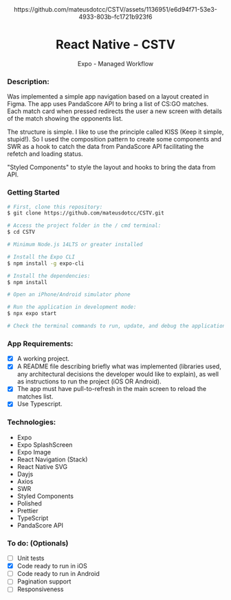 <div align="center">
  https://github.com/mateusdotcc/CSTV/assets/1136951/e6d94f71-53e3-4933-803b-fc1721b923f6
</div>

<h1 align="center">
  React Native - CSTV
</h1>

<p align="center">Expo - Managed Workflow</p>

### Description:

Was implemented a simple app navigation based on a layout created in Figma.
The app uses PandaScore API to bring a list of CS:GO matches.
Each match card when pressed redirects the user a new screen with details of the match showing the opponents list.

The structure is simple.
I like to use the principle called KISS (Keep it simple, stupid!).
So I used the composition pattern to create some components and SWR as a hook to catch the
data from PandaScore API facilitating the refetch and loading status.

"Styled Components" to style the layout and hooks to bring the data from API.

### Getting Started

```bash
# First, clone this repository:
$ git clone https://github.com/mateusdotcc/CSTV.git

# Access the project folder in the / cmd terminal:
$ cd CSTV 

# Minimum Node.js 14LTS or greater installed

# Install the Expo CLI
$ npm install -g expo-cli

# Install the dependencies:
$ npm install

# Open an iPhone/Android simulator phone

# Run the application in development mode:
$ npx expo start

# Check the terminal commands to run, update, and debug the application
```

### App Requirements:

- [x] A working project.
- [x] A README file describing briefly what was implemented (libraries used, any architectural decisions the developer would like to explain), as well as instructions to run the project (iOS OR Android).
- [x] The app must have pull-to-refresh in the main screen to reload the matches list.
- [x] Use Typescript.

### Technologies:

- Expo
- Expo SplashScreen
- Expo Image
- React Navigation (Stack)
- React Native SVG
- Dayjs
- Axios
- SWR
- Styled Components
- Polished
- Prettier
- TypeScript
- PandaScore API

### To do: (Optionals)

- [ ] Unit tests
- [x] Code ready to run in iOS
- [ ] Code ready to run in Android
- [ ] Pagination support
- [ ] Responsiveness
